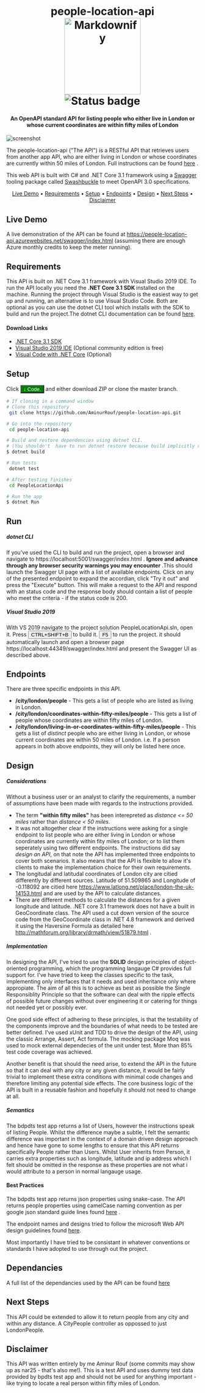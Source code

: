 <h1 align="center">
  <br>
  people-location-api <br>
    <a href="https://github.com/AminurRouf/people-location-api"><img src="https://raw.githubusercontent.com/AminurRouf/assets/master/images/api.png" alt="Markdownify" width="200"></a>
    <br>
    <img src="https://github.com/AminurRouf/people-location-api/workflows/Build%20and%20deploy%20ASP.Net%20Core%20app%20to%20Azure%20Web%20App%20-%20people-location-api/badge.svg" alt="Status badge"/>

</h1>

<h4 align="center">An OpenAPI standard API for listing people who either live in London or whose current coordinates are within fifty miles of London </h4>

<p><img src="https://raw.githubusercontent.com/AminurRouf/assets/master/images/api.gif" alt="screenshot" /></p>


The people-location-api ("The API") is a RESTful API that retrieves users from another app API, who are either living in London or  whose coordinates are currently within 50 miles of London. Full instructions can be found  [here](http://bpdts-test-app.herokuapp.com/instructions) .

This web API is built with C# and .NET Core 3.1 framework using a [Swagger](https://swagger.io/) tooling package called [Swashbuckle](https://github.com/domaindrivendev/Swashbuckle.AspNetCore) to meet OpenAPI 3.0 specifications.

<p align="center">
  <a href="#live-demo">Live Demo</a> •
  <a href="#requirements">Requirements</a> •
  <a href="#setup">Setup</a> •
  <a href="#endpoints">Endpoints</a> •
  <a href="#design">Design</a>  •
  <a href="#next-steps">Next Steps</a> •
  <a href="#disclaimer">Disclaimer</a>
</p>

## Live Demo

A live demonstration of the API can be found at https://people-location-api.azurewebsites.net/swagger/index.html (assuming there are enough Azure monthly credits to keep the meter running). 

## Requirements

This API is built on .NET Core 3.1 framework with Visual Studio 2019 IDE. To run the API locally you need the <strong>.NET Core 3.1 SDK </strong> installed on the machine. Running the project through Visual Studio is the easiest way to get up and running, an alternative is to use Visual Studio Code. Both are optional as you can use the dotnet CLI tool which installs with the SDK to build and run the project.The dotnet CLI documentation can be found [here](https://docs.microsoft.com/en-us/dotnet/core/tools/).

#### Download Links
- [.NET Core 3.1 SDK](https://dotnet.microsoft.com/download/dotnet-core/3.1)
- [Visual Studio 2019 IDE](https://visualstudio.microsoft.com/vs/) (Optional community edition is free)
- [Visual Code with .NET Core](https://code.visualstudio.com/docs/languages/dotnet) (Optional)


## Setup

Click  <button style='background-color:green; color:white'>&darr; Code.</button> and either download ZIP or clone the master branch.
```bash
# If cloning in a command window
# Clone this repository
 git clone https://github.com/AminurRouf/people-location-api.git

# Go into the repository
 cd people-location-api

# Build and restore dependencies using dotnet CLI.
# (You shouldn't  have to run dotnet restore because build implicitly restores all)
$ dotnet build 

# Run tests
 dotnet test

# After testing finishes
 cd PeopleLocationApi

# Run the app
$ dotnet Run
```

## Run
##### dotnet CLI
If you've used the CLI to build and run the project, open a browser and navigate to https://localhost:5001/swagger/index.html . <strong>Ignore and advance through any browser security warnings you may encounter</strong> .This should launch the Swagger UI page with a list of available endpoints. Click on any of the presented endpoint to expand the accordian, click "Try it out" and press the "Execute" button. This will make a request to the API and respond with an status code and the response body should contain a list of people who meet the criteria - if the status code is 200.

##### Visual Studio 2019
With VS 2019 navigate to the project solution PeopleLocationApi.sln, open it. Press <button type="button"> CTRL+SHIFT+B</button> to build it. <button type="button">F5</button> to run the project. it should automatically launch and open a browser page https://localhost:44349/swagger/index.html and present the Swagger UI as described above.


## Endpoints

There are three specific endpoints in this API.
 - <strong>/city/london/people</strong> - This gets a list of people who are listed as living in London.
 - <strong>/city/london/coordinates-within-fifty-miles/people</strong> - This gets a list of people whose coordinates are within fifty miles of London.
 - <strong>/city/london/living-in-or-coordinates-within-fifty-miles/people</strong> - This gets a list of <em>distinct</em> people who are either living in London, or whose current coordinates are within 50 miles of London. i.e. If a person appears in both above endpoints, they will only be listed here once.

## Design

##### Considerations

Without a business user or an analyst to clarify the requirements, a number of assumptions have been made with regards to the instructions provided.
- The term <strong>"within fifty miles"</strong> has been interepreted as <em>distance <= 50 miles</em> rather than <em>distance < 50 miles</em>.
- It was not altogether clear if the instructions were asking for a single endpoint to list people who are either living in London or whose coordinates are currently within fity miles of London; or to list them seperately using two different endpoints. The instructions did say <em>design an API</em>, on that note the API has implemented three endpoints to cover both scenarios. It also means that  the API is flexible to allow it's clients to make the implementation choice for their own requirements.    
- The longitudal and latitudal coordinates of London city are citied differently by different sources. Latitude of 51.509865 and Longitude of -0.118092 are citied here https://www.latlong.net/place/london-the-uk-14153.html and are used by the API to calculate distances.
- There are different methods to calculate the distances for a given longitude and latitude. .NET core 3.1 framework does not have a built in GeoCoordinate class. The API used a cut down version of the source code from the  GeoCoordinate class in .NET 4.8 framework and derived it using the Haversine Formula as detailed here http://mathforum.org/library/drmath/view/51879.html .

##### Implementation

In designing the API, I've tried to use the <strong>SOLID</strong> design principles of object-oriented programming, which the programming langauge C# provides full support for. I've have tried to keep the classes specific to the task, implementing only interfaces that it needs and used inheritance only where appropiate. The aim of all this is to achieve as best as possible the Single Responsiblity Principle so that the software can deal with the ripple effects of possible future changes without over engineering it or catering for things not needed yet or possibly ever.

One good side effect of adhering to these principles, is that the testability of the components improve and the boundaries of what needs to be tested are better defined. I've used xUnit and TDD to drive the design of the API, using the classic Arrange, Assert, Act formula. The mocking package Moq was used to mock external dependecies of the unit under test. More than 85% test code coverage was achieved.

Another benefit is that should the need arise, to extend the API in the future so that it can deal with any city or any given distance, it would be fairly trivial to implement these extra conditions with minimal code changes and therefore limiting any potential side effects. The core business logic of the API is built in a reusable fashion and hopefully it should not need to change at all.

##### Semantics

The bdpdts test app returns a list of Users, however the instructions speak of listing People. Whilst the difference maybe a subtle, I felt the semantic difference was important in the context of a domain driven design approach and hence have gone to some lengths to ensure that this API returns specifically People rather than Users. Whilst User inherits from Person, it carries extra properties such as longitude, latitude and ip address which I felt should be omitted in the response as these properties are not what i would attribute to a person in normal langauge usage.

#### Best Practices

The  bdpdts test app returns json properties using snake-case. The API returns people properties using camelCase naming convention as per google json standard guide lines found [here](https://google.github.io/styleguide/jsoncstyleguide.xml) .

The endpoint names and designs tried to follow the microsoft Web API design guidelines found [here](https://docs.microsoft.com/en-us/azure/architecture/best-practices/api-design).

Most importantly I have tried to be consistant in whatever conventions or standards I have adopted to use through out the project.

## Dependancies

A full list of the dependancies used by the API can be found [here](https://github.com/AminurRouf/people-location-api/network/dependencies
)
## Next Steps
This API could be extended to allow it to return people from any city and within any distance. A CityPeople controller as oppossed to just LondonPeople.

## Disclaimer
This API was written entirely by me Aminur Rouf (some commits may show up as nar25 - that's also me!). This is a test API and  uses dummy test data provided by bpdts test app and should not be used for anything important - like trying to locate a real person within fifty miles of London.

